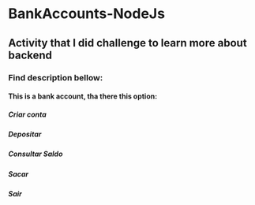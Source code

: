 # BankAccounts-NodeJs

## Activity that I did challenge to learn more about backend

### Find description bellow:

#### This is a bank account, tha there this option:

##### Criar conta

##### Depositar

##### Consultar Saldo

##### Sacar

##### Sair
